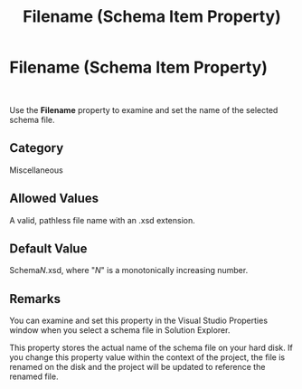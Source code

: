 ﻿---
title: Filename (Schema Item Property)
TOCTitle: Filename (Schema Item Property)
ms:assetid: f2185094-4476-4b4e-8ba5-7d5f4e9a797e
ms:mtpsurl: https://msdn.microsoft.com/en-us/library/Aa561884(v=BTS.80)
ms:contentKeyID: 51533348
ms.date: 08/30/2017
mtps_version: v=BTS.80
---

# Filename (Schema Item Property)

 

Use the **Filename** property to examine and set the name of the selected schema file.

## Category

Miscellaneous

## Allowed Values

A valid, pathless file name with an .xsd extension.

## Default Value

Schema*N*.xsd, where "*N*" is a monotonically increasing number.

## Remarks

You can examine and set this property in the Visual Studio Properties window when you select a schema file in Solution Explorer.

This property stores the actual name of the schema file on your hard disk. If you change this property value within the context of the project, the file is renamed on the disk and the project will be updated to reference the renamed file.

